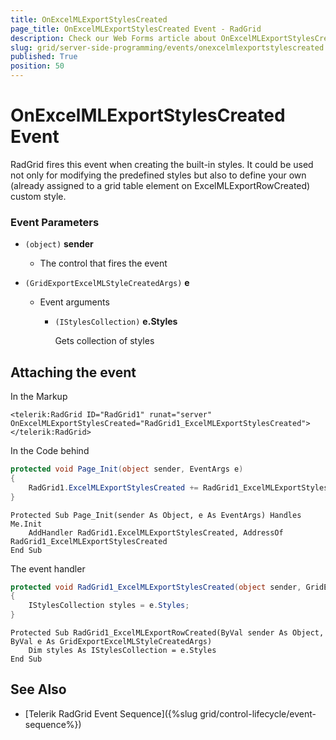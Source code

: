 ```yaml
---
title: OnExcelMLExportStylesCreated
page_title: OnExcelMLExportStylesCreated Event - RadGrid
description: Check our Web Forms article about OnExcelMLExportStylesCreated Event.
slug: grid/server-side-programming/events/onexcelmlexportstylescreated
published: True
position: 50
---
```


# OnExcelMLExportStylesCreated Event

RadGrid fires this event when creating the built-in styles. It could be used not only for modifying the predefined styles but also to define your own (already assigned to a grid table element on ExcelMLExportRowCreated) custom style.

### Event Parameters

* `(object)` **sender**

    * The control that fires the event

* `(GridExportExcelMLStyleCreatedArgs)` **e**

    * Event arguments 

        * `(IStylesCollection)` **e.Styles**
            
             Gets collection of styles

            

## Attaching the event

In the Markup

````ASP.NET
<telerik:RadGrid ID="RadGrid1" runat="server" OnExcelMLExportStylesCreated="RadGrid1_ExcelMLExportStylesCreated">
</telerik:RadGrid>
````

In the Code behind

````C#
protected void Page_Init(object sender, EventArgs e)
{
    RadGrid1.ExcelMLExportStylesCreated += RadGrid1_ExcelMLExportStylesCreated;
}
````
````VB
Protected Sub Page_Init(sender As Object, e As EventArgs) Handles Me.Init
    AddHandler RadGrid1.ExcelMLExportStylesCreated, AddressOf RadGrid1_ExcelMLExportStylesCreated
End Sub
````

The event handler

````C#
protected void RadGrid1_ExcelMLExportStylesCreated(object sender, GridExportExcelMLStyleCreatedArgs e)
{
    IStylesCollection styles = e.Styles;
}
````
````VB
Protected Sub RadGrid1_ExcelMLExportRowCreated(ByVal sender As Object, ByVal e As GridExportExcelMLStyleCreatedArgs)
    Dim styles As IStylesCollection = e.Styles
End Sub
````

  
## See Also

* [Telerik RadGrid Event Sequence]({%slug grid/control-lifecycle/event-sequence%})
 
